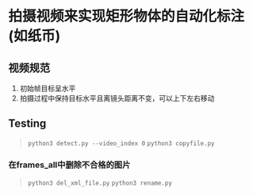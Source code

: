 # 拍摄视频来实现矩形物体的自动化标注(如纸币)
## 视频规范
1. 初始帧目标呈水平
2. 拍摄过程中保持目标水平且离镜头距离不变，可以上下左右移动
## Testing
> `python3 detect.py --video_index 0`
> `python3 copyfile.py`
### 在frames_all中删除不合格的图片
> `python3 del_xml_file.py`
> `python3 rename.py`

